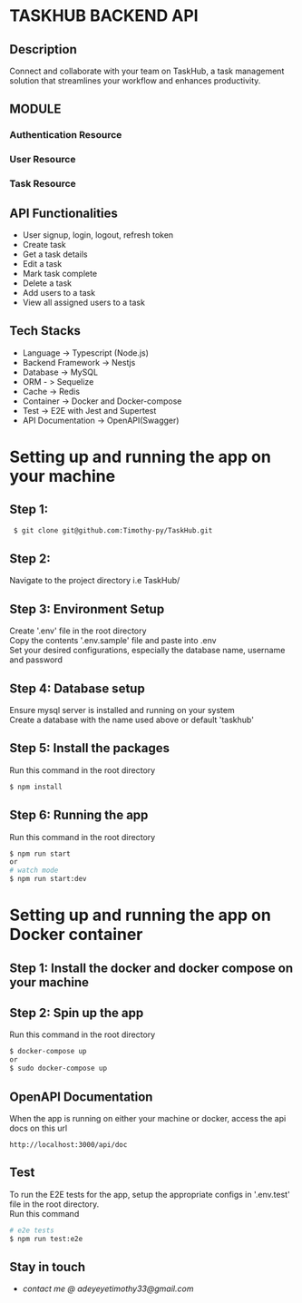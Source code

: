 # TASKHUB BACKEND API

## Description

Connect and collaborate with your team on TaskHub, a task management solution that streamlines your workflow and enhances productivity.

## MODULE

### Authentication Resource

### User Resource

### Task Resource

## API Functionalities

- User signup, login, logout, refresh token
- Create task
- Get a task details
- Edit a task
- Mark task complete
- Delete a task
- Add users to a task
- View all assigned users to a task

## Tech Stacks

- Language -> Typescript (Node.js)
- Backend Framework -> Nestjs
- Database -> MySQL
- ORM - > Sequelize
- Cache -> Redis
- Container -> Docker and Docker-compose
- Test -> E2E with Jest and Supertest
- API Documentation -> OpenAPI(Swagger)

# Setting up and running the app on your machine

## Step 1:

```bash
 $ git clone git@github.com:Timothy-py/TaskHub.git
```

## Step 2:

Navigate to the project directory i.e TaskHub/

## Step 3: Environment Setup

Create '.env' file in the root directory  
Copy the contents '.env.sample' file and paste into .env  
Set your desired configurations, especially the database name, username and password

## Step 4: Database setup

Ensure mysql server is installed and running on your system  
Create a database with the name used above or default 'taskhub'

## Step 5: Install the packages

Run this command in the root directory

```bash
$ npm install
```

## Step 6: Running the app

Run this command in the root directory

```bash
$ npm run start
or
# watch mode
$ npm run start:dev
```

# Setting up and running the app on Docker container

## Step 1: Install the docker and docker compose on your machine

## Step 2: Spin up the app

Run this command in the root directory

```bash
$ docker-compose up
or
$ sudo docker-compose up
```

<!-- # Start Commands for Docker

Build your image:
`docker build <your path> -t <<user>/project-name>`

Run:
`docker run -p 8080:3000 <<user>/project-name>` -->

## OpenAPI Documentation

When the app is running on either your machine or docker, access the api docs on this url

```
http://localhost:3000/api/doc
```

## Test

To run the E2E tests for the app, setup the appropriate configs in '.env.test' file in the root directory.  
Run this command

```bash
# e2e tests
$ npm run test:e2e
```

## Stay in touch

- _contact me @ adeyeyetimothy33@gmail.com_

